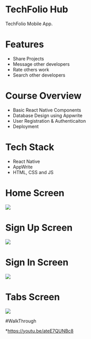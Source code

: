 # TechFolio Hub
TechFolio Mobile App.

# Features
* Share Projects
* Message other developers
* Rate others work
* Search other developers

# Course Overview
* Basic React Native Components
* Database Design using Appwrite
* User Registration & Authenticaiton
* Deployment

# Tech Stack
* React Native
* AppWrite
* HTML, CSS and JS

# Home Screen
<img src="assets/images/screenshot/onboarding.jpg">  

# Sign Up Screen
<img src="assets/images/screenshot/signUp.jpg">  

# Sign In Screen
<img src="assets/images/screenshot/login.jpg">  

# Tabs Screen
<img src="assets/images/screenshot/TaskTab.jpg">  

#WalkThrough

*https://youtu.be/ateE7QUNBc8

